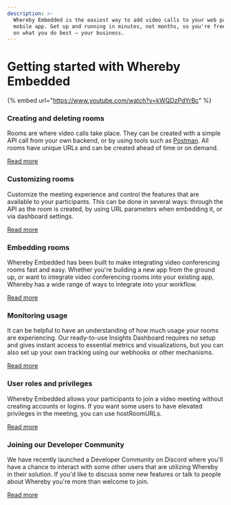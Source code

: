 ```yaml
---
description: >-
  Whereby Embedded is the easiest way to add video calls to your web page or
  mobile app. Get up and running in minutes, not months, so you're free to focus
  on what you do best — your business.
---
```


# Getting started with Whereby Embedded

{% embed url="https://www.youtube.com/watch?v=kWQDzPdYrBc" %}

### Creating and deleting rooms

Rooms are where video calls take place. They can be created with a simple API call from your own backend, or by using tools such as [Postman](https://www.postman.com/). All rooms have unique URLs and can be created ahead of time or on demand.

[Read more](creating-and-deleting-rooms/)

### Customizing rooms

Customize the meeting experience and control the features that are available to your participants. This can be done in several ways: through the API as the room is created, by using URL parameters when embedding it, or via dashboard settings.

[Read more](customizing-rooms/)

### Embedding rooms

Whereby Embedded has been built to make integrating video conferencing rooms fast and easy. Whether you're building a new app from the ground up, or want to integrate video conferencing rooms into your existing app, Whereby has a wide range of ways to integrate into your workflow.

[Read more](embedding-rooms/)

### Monitoring usage

It can be helpful to have an understanding of how much usage your rooms are experiencing. Our ready-to-use Insights Dashboard requires no setup and gives instant access to essential metrics and visualizations, but you can also set up your own tracking using our webhooks or other mechanisms.

[Read more](monitoring-usage/)

### User roles and privileges

Whereby Embedded allows your participants to join a video meeting without creating accounts or logins. If you want some users to have elevated privileges in the meeting, you can use hostRoomURLs.

[Read more](user-roles-and-privileges.md)

### Joining our Developer Community

We have recently launched a Developer Community on Discord where you'll have a chance to interact with some other users that are utilizing Whereby in their solution. If you'd like to discuss some new features or talk to people about Whereby you're more than welcome to join.

[Read more](https://whereby.helpscoutdocs.com/article/737-joining-wherebys-dev-community)
